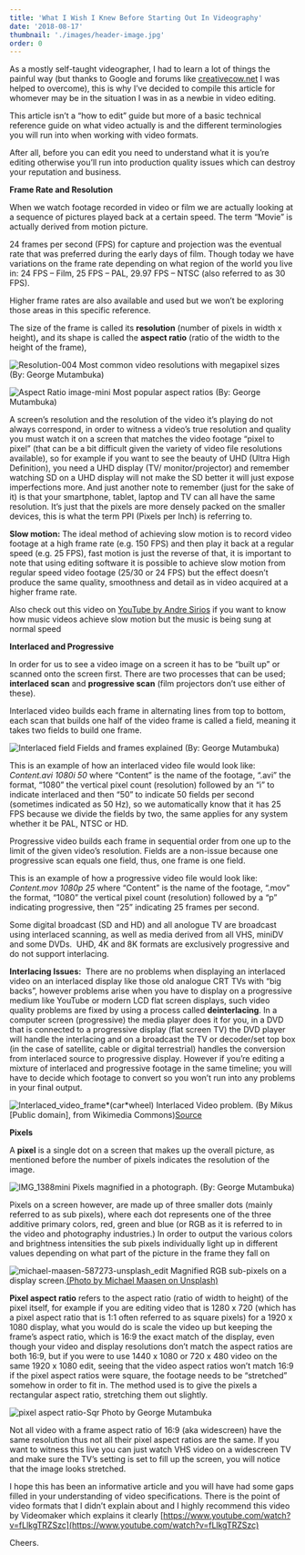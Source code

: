 ```yaml
---
title: 'What I Wish I Knew Before Starting Out In Videography'
date: '2018-08-17'
thumbnail: './images/header-image.jpg'
order: 0
---
```


As a mostly self-taught videographer, I had to learn a lot of things the painful way (but thanks to Google and forums like [creativecow.net](https://www.creativecow.net/) I was helped to overcome), this is why I’ve decided to compile this article for whomever may be in the situation I was in as a newbie in video editing.

This article isn’t a “how to edit” guide but more of a basic technical reference guide on what video actually is and the different terminologies you will run into when working with video formats.

After all, before you can edit you need to understand what it is you’re editing otherwise you’ll run into production quality issues which can destroy your reputation and business.

**Frame Rate and Resolution**

When we watch footage recorded in video or film we are actually looking at a sequence of pictures played back at a certain speed. The term “Movie” is actually derived from motion picture.

24 frames per second (FPS) for capture and projection was the eventual rate that was preferred during the early days of film. Though today we have variations on the frame rate depending on what region of the world you live in: 24 FPS – Film, 25 FPS – PAL, 29.97 FPS – NTSC (also referred to as 30 FPS).

Higher frame rates are also available and used but we won’t be exploring those areas in this specific reference.

The size of the frame is called its **resolution** (number of pixels in width x height)**,** and its shape is called the **aspect ratio** (ratio of the width to the height of the frame),

![Resolution-004](images/resolution-004.png) Most common video resolutions with megapixel sizes (By: George Mutambuka)

![Aspect Ratio image-mini](images/aspect-ratio-image-mini.jpg) Most popular aspect ratios (By: George Mutambuka)

A screen’s resolution and the resolution of the video it’s playing do not always correspond, in order to witness a video’s true resolution and quality you must watch it on a screen that matches the video footage “pixel to pixel” (that can be a bit difficult given the variety of video file resolutions available), so for example if you want to see the beauty of UHD (Ultra High Definition), you need a UHD display (TV/ monitor/projector) and remember watching SD on a UHD display will not make the SD better it will just expose imperfections more. And just another note to remember (just for the sake of it) is that your smartphone, tablet, laptop and TV can all have the same resolution. It’s just that the pixels are more densely packed on the smaller devices, this is what the term PPI (Pixels per Inch) is referring to.

**Slow motion:** The ideal method of achieving slow motion is to record video footage at a high frame rate (e.g. 150 FPS) and then play it back at a regular speed (e.g. 25 FPS), fast motion is just the reverse of that, it is important to note that using editing software it is possible to achieve slow motion from regular speed video footage (25/30 or 24 FPS) but the effect doesn’t produce the same quality, smoothness and detail as in video acquired at a higher frame rate.

Also check out this video on [YouTube by Andre Sirios](https://www.youtube.com/watch?v=LTW3xXrYkIY) if you want to know how music videos achieve slow motion but the music is being sung at normal speed

**Interlaced and Progressive**

In order for us to see a video image on a screen it has to be “built up” or scanned onto the screen first. There are two processes that can be used; **interlaced scan** and **progressive scan** (film projectors don’t use either of these).

Interlaced video builds each frame in alternating lines from top to bottom, each scan that builds one half of the video frame is called a field, meaning it takes two fields to build one frame.

![Interlaced field](images/interlaced-field.jpg) Fields and frames explained (By: George Mutambuka)

This is an example of how an interlaced video file would look like: _Content.avi 1080i 50_ where “Content” is the name of the footage, “.avi” the format, “1080” the vertical pixel count (resolution) followed by an “i” to indicate interlaced and then “50” to indicate 50 fields per second (sometimes indicated as 50 Hz), so we automatically know that it has 25 FPS because we divide the fields by two, the same applies for any system whether it be PAL, NTSC or HD.

Progressive video builds each frame in sequential order from one up to the limit of the given video’s resolution. Fields are a non-issue because one progressive scan equals one field, thus, one frame is one field.

This is an example of how a progressive video file would look like: _Content.mov 1080p 25_ where “Content” is the name of the footage, “.mov” the format, “1080” the vertical pixel count (resolution) followed by a “p” indicating progressive, then “25” indicating 25 frames per second.

Some digital broadcast (SD and HD) and all anologue TV are broadcast using interlaced scanning, as well as media derived from all VHS, miniDV and some DVDs.  UHD, 4K and 8K formats are exclusively progressive and do not support interlacing.

**Interlacing Issues:**  There are no problems when displaying an interlaced video on an interlaced display like those old analogue CRT TVs with “big backs”, however problems arise when you have to display on a progressive medium like YouTube or modern LCD flat screen displays, such video quality problems are fixed by using a process called **deinterlacing**. In a computer screen (progressive) the media player does it for you, in a DVD that is connected to a progressive display (flat screen TV) the DVD player will handle the interlacing and on a broadcast the TV or decoder/set top box (in the case of satellite, cable or digital terrestrial) handles the conversion from interlaced source to progressive display. However if you’re editing a mixture of interlaced and progressive footage in the same timeline; you will have to decide which footage to convert so you won’t run into any problems in your final output.

![Interlaced_video_frame*(car*wheel)](images/interlaced_video_frame_car_wheel.jpg) Interlaced Video problem. (By Mikus \[Public domain\], from Wikimedia Commons)[Source](<https://commons.wikimedia.org/wiki/File:Interlaced_video_frame*(car_wheel).jpg>)

**Pixels**

A **pixel** is a single dot on a screen that makes up the overall picture, as mentioned before the number of pixels indicates the resolution of the image.

![IMG_1388mini](images/img_1388mini.png) Pixels magnified in a photograph. (By: George Mutambuka)

Pixels on a screen however, are made up of three smaller dots (mainly referred to as sub pixels), where each dot represents one of the three additive primary colors, red, green and blue (or RGB as it is referred to in the video and photography industries.) In order to output the various colors and brightness intensities the sub pixels individually light up in different values depending on what part of the picture in the frame they fall on

![michael-maasen-587273-unsplash_edit](https://thegiwi.files.wordpress.com/2018/08/michael-maasen-587273-unsplash_edit.jpg?w=1024) Magnified RGB sub-pixels on a display screen.[(Photo by Michael Maasen on Unsplash)](https://unsplash.com/photos/AkYGy_ymFqo)

**Pixel aspect ratio** refers to the aspect ratio (ratio of width to height) of the pixel itself, for example if you are editing video that is 1280 x 720 (which has a pixel aspect ratio that is 1:1 often referred to as square pixels) for a 1920 x 1080 display, what you would do is scale the video up but keeping the frame’s aspect ratio, which is 16:9 the exact match of the display, even though your video and display resolutions don’t match the aspect ratios are both 16:9, but if you were to use 1440 x 1080 or 720 x 480 video on the same 1920 x 1080 edit, seeing that the video aspect ratios won’t match 16:9 if the pixel aspect ratios were square, the footage needs to be “stretched” somehow in order to fit in. The method used is to give the pixels a rectangular aspect ratio, stretching them out slightly.

![pixel aspect ratio-Sqr](images/pixel-aspect-ratio-sqr.jpg) Photo by George Mutambuka

Not all video with a frame aspect ratio of 16:9 (aka widescreen) have the same resolution thus not all their pixel aspect ratios are the same. If you want to witness this live you can just watch VHS video on a widescreen TV and make sure the TV’s setting is set to fill up the screen, you will notice that the image looks stretched.

I hope this has been an informative article and you will have had some gaps filled in your understanding of video specifications. There is the point of video formats that I didn’t explain about and I highly recommend this video by Videomaker which explains it clearly [https://www.youtube.com/watch?v=fLlkgTRZSzc](https://www.youtube.com/watch?v=fLlkgTRZSzc)

Cheers.
